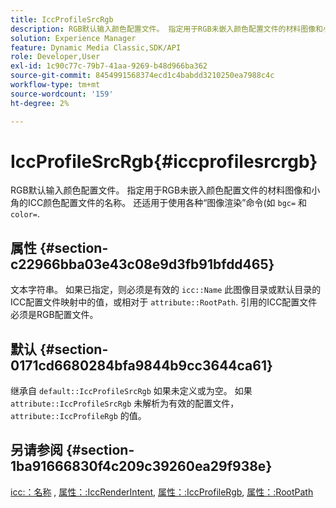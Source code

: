 ```yaml
---
title: IccProfileSrcRgb
description: RGB默认输入颜色配置文件。 指定用于RGB未嵌入颜色配置文件的材料图像和小角的ICC颜色配置文件的名称。 还适用于使用各种“图像渲染”命令（如bgc=和color=）指定的RGB颜色值。
solution: Experience Manager
feature: Dynamic Media Classic,SDK/API
role: Developer,User
exl-id: 1c90c77c-79b7-41aa-9269-b48d966ba362
source-git-commit: 8454991568374ecd1c4babdd3210250ea7988c4c
workflow-type: tm+mt
source-wordcount: '159'
ht-degree: 2%

---
```


# IccProfileSrcRgb{#iccprofilesrcrgb}

RGB默认输入颜色配置文件。 指定用于RGB未嵌入颜色配置文件的材料图像和小角的ICC颜色配置文件的名称。 还适用于使用各种“图像渲染”命令(如 `bgc=` 和 `color=`.

## 属性 {#section-c22966bba03e43c08e9d3fb91bfdd465}

文本字符串。 如果已指定，则必须是有效的 `icc::Name` 此图像目录或默认目录的ICC配置文件映射中的值，或相对于 `attribute::RootPath`. 引用的ICC配置文件必须是RGB配置文件。

## 默认 {#section-0171cd6680284bfa9844b9cc3644ca61}

继承自 `default::IccProfileSrcRgb` 如果未定义或为空。 如果 `attribute::IccProfileSrcRgb` 未解析为有效的配置文件， `attribute::IccProfileRgb` 的值。

## 另请参阅 {#section-1ba91666830f4c209c39260ea29f938e}

[icc:：名称](../../../../../ir-api/material-cat/image-rendering-api-ref/c-ir-material-catalog/c-ir-icc-profile-map-reference/r-ir-name-icc.md#reference-7a293ede360e433782575f8f6a562ac2) , [属性：:IccRenderIntent](../../../../../ir-api/material-cat/image-rendering-api-ref/c-ir-material-catalog/c-ir-attributes-reference/r-ir-iccrenderintent.md#reference-3b80b7a4c25545a593c5076f318b5c40), [属性：:IccProfileRgb](../../../../../ir-api/material-cat/image-rendering-api-ref/c-ir-material-catalog/c-ir-attributes-reference/r-ir-iccprofilergb.md#reference-cdaad25b155646ffa382d722fd324b30), [属性：:RootPath](../../../../../ir-api/material-cat/image-rendering-api-ref/c-ir-material-catalog/c-ir-attributes-reference/r-ir-rootpath.md#reference-a4d7c96b62e14fcbad1740c702f160f3)
